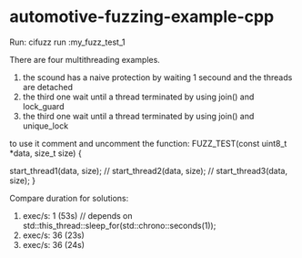 # automotive-fuzzing-example-cpp

Run: cifuzz run :my_fuzz_test_1

There are four multithreading examples.
1. the scound has a naive protection by waiting 1 secound and the threads are detached
2. the third one wait until a thread terminated by using join() and lock_guard
3. the third one wait until a thread terminated by using join() and unique_lock

to use it comment and uncomment the function:
FUZZ_TEST(const uint8_t *data, size_t size) {

  start_thread1(data, size);
//  start_thread2(data, size);
//  start_thread3(data, size);
}

Compare duration for solutions:

1. exec/s: 1 (53s) // depends on std::this_thread::sleep_for(std::chrono::seconds(1));
2. exec/s: 36 (23s) 
3. exec/s: 36 (24s) 